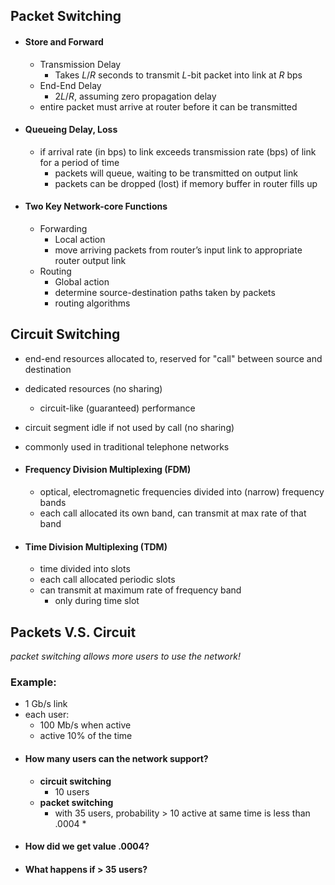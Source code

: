 ## Packet Switching
- #### Store and Forward
    - Transmission Delay
        - Takes $L/R$ seconds to transmit $L$-bit packet into link at $R$ bps
    - End-End Delay
        - $2L/R$, assuming zero propagation delay
    - entire packet must arrive at router before it can be transmitted

- #### Queueing Delay, Loss
    - if arrival rate (in bps) to link exceeds transmission rate (bps) of link for a period of time
        - packets will queue, waiting to be transmitted on output link
        - packets can be dropped (lost) if memory buffer in router fills up

- #### Two Key Network-core Functions
    - Forwarding
        - Local action
        - move arriving packets from router’s input link to appropriate router output link
    - Routing
        - Global action
        - determine source-destination paths taken by packets
        - routing algorithms

## Circuit Switching
- end-end resources allocated to, reserved for "call" between source and destination
- dedicated resources (no sharing)
    - circuit-like (guaranteed) performance
- circuit segment idle if not used by call (no sharing)
- commonly used in traditional telephone networks

- #### Frequency Division Multiplexing (FDM)
    - optical, electromagnetic frequencies divided into (narrow) frequency bands
    - each call allocated its own band, can transmit at max rate of that band
- #### Time Division Multiplexing (TDM)
    - time divided into slots 
    - each call allocated periodic slots
    - can transmit at maximum rate of frequency band
        - only during time slot


## Packets V.S. Circuit
*packet switching allows more users to use the network!*
### Example:
- 1 Gb/s link
- each user:
    - 100 Mb/s when active
    - active 10% of the time
- #### How many users can the network support?
    - **circuit switching**
        - 10 users
    - **packet switching**
        - with 35 users, probability > 10 active at same time is less than .0004 *
- #### How did we get value .0004?
- #### What happens if > 35 users?
